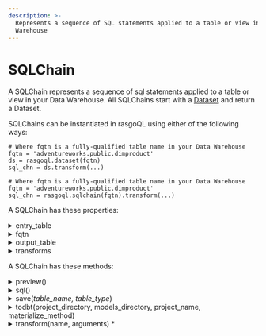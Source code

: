```yaml
---
description: >-
  Represents a sequence of SQL statements applied to a table or view in the Data
  Warehouse
---
```


# SQLChain

A SQLChain represents a sequence of sql statements applied to a table or view in your Data Warehouse. All SQLChains start with a [Dataset](dataset.md) and return a Dataset.

SQLChains can be instantiated in rasgoQL using either of the following ways:

```
# Where fqtn is a fully-qualified table name in your Data Warehouse 
fqtn = 'adventureworks.public.dimproduct'
ds = rasgoql.dataset(fqtn)
sql_chn = ds.transform(...)
```

```
# Where fqtn is a fully-qualified table name in your Data Warehouse 
fqtn = 'adventureworks.public.dimproduct'
sql_chn = rasgoql.sqlchain(fqtn).transform(...)
```

A SQLChain has these properties:

<details>

<summary>entry_table</summary>

Dataset: The original table or view this chain applies its queries to

```
sql_chn.entry_table
```

</details>

<details>

<summary>fqtn</summary>

str: (fully-qualified table name) The name of the table or view this chain will create in the DataWarehouse if saved in current state

_<mark style="color:orange;">NOTE: This property will be mutable until the chain is saved</mark>_

```
sql_chn.entry_table
```

</details>

<details>

<summary>output_table</summary>

Dataset: The Dataset object this chain will produce if saved in current state

_<mark style="color:orange;">NOTE: This property will be mutable until the chain is saved</mark>_

```
sql_chn.output_table
```

</details>

<details>

<summary>transforms</summary>

list of Transforms: An ordered list of transforms applied to the entry\_table

```
sql_chn.transforms
```

</details>

A SQLChain has these methods:

<details>

<summary>preview()</summary>

Returns the top 10 rows into a pandas DataFrame

```
df = sql_chn.preview()
df.head()
```

</details>

<details>

<summary>sql()</summary>

Returns the SQL statement to create this chain

```
sql_chn.sql()code
```

</details>

<details>

<summary>save(<em>table_name, table_type</em>)</summary>

Saves this SQL chain as a table or view in the DataWarehouse

Params:

**table\_name**: str: name for the SQL object

**table\_type**: str: TABLE or VIEW&#x20;

```
sql_chn.save(
    table_name=, 
    table_type='view'
)
```

</details>

<details>

<summary>todbt(project_directory, models_directory, project_name, materialize_method)</summary>

Saves this SQLChain as a dbt-compliant model.sql file

Params:

**project\_directory**: str: filepath to save the dbt\_project.yml file

**models\_directory**: str: Optional filepath to save the model.sql file. Defaults to _project\_directory/models_

**project\_name**: str: Optional name for the project. Defaults to 'rasgoql'

**materialize\_method**: str: Optional value: TABLE or VIEW . Defaults to VIEW

```
sql_chn.to_dbt(
    project_directory='Users/me/dbt',
    project_name='helloworld'
)
```

</details>

<details>

<summary>transform(name, arguments) *</summary>

Applies a Rasgo transform template and returns a the SQLChain with a new terminal transform.

_<mark style="color:orange;">NOTE: Mutates the output\_table and fqtn properties of the SQLChain.</mark>_

_**\*NOTE: Any transform that can be run via the transform() method is also available as an alias method on the SQLChain. See samples below for more details.**_

Params:

**name**: str: transform to apply

**arguments**: dict: transform arguments to apply

Example using .transform()

```
sql_chn.transform(
    name='cast',
    arguments={
      casts: {
        'NUM_ONE': 'string'}
    }
)
```

Example using alias .cast()

```
sql_chn.cast(
    casts={
      'NUM_ONE': 'string'}
    }
)
```

</details>

